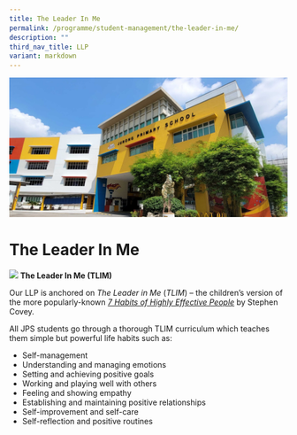 ```yaml
---
title: The Leader In Me
permalink: /programme/student-management/the-leader-in-me/
description: ""
third_nav_title: LLP
variant: markdown
---
```

![](/images/JPS_School_Front_Banner.jpg)

The Leader In Me
============================
![](/images/7_habits_tree.png)
**The Leader In Me (TLIM)**

Our LLP is anchored on _The Leader in Me_ (_TLIM_) – the children’s version of the more popularly-known [_7 Habits of Highly Effective People_](https://jurongpri.moe.edu.sg/qql/slot/u560/Programme/Every%20Child%20Is%20a%20Leader/7HabitsTree.pdf) by Stephen Covey.

All JPS students go through a thorough TLIM curriculum which teaches them simple but powerful life habits such as:

* Self-management
* Understanding and managing emotions
* Setting and achieving positive goals
* Working and playing well with others
* Feeling and showing empathy
* Establishing and maintaining positive relationships
* Self-improvement and self-care
* Self-reflection and positive routines